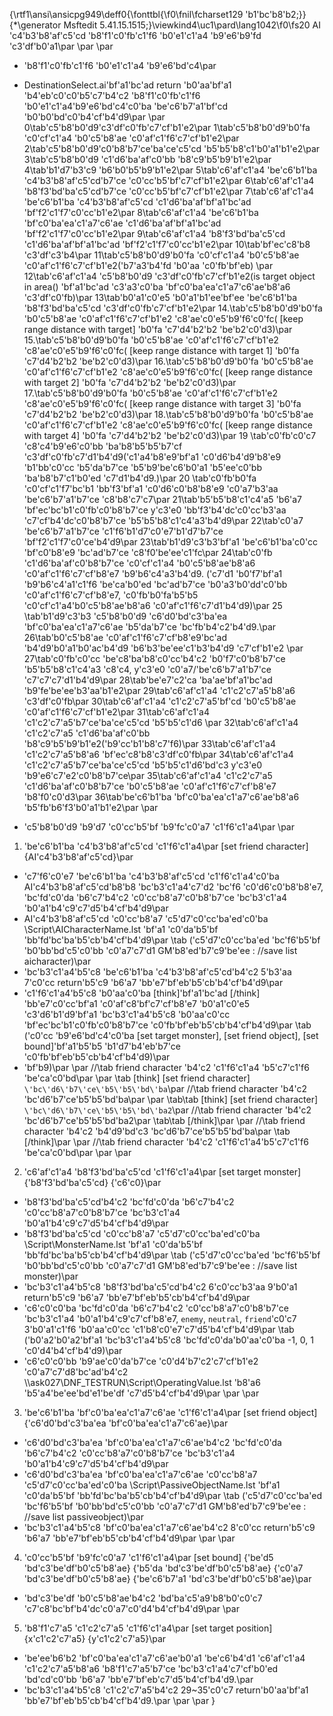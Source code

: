 ﻿{\rtf1\ansi\ansicpg949\deff0{\fonttbl{\f0\fnil\fcharset129 \'b1\'bc\'b8\'b2;}}
{\*\generator Msftedit 5.41.15.1515;}\viewkind4\uc1\pard\lang1042\f0\fs20 AI \'c4\'b3\'b8\'af\'c5\'cd \'b8\'f1\'c0\'fb\'c1\'f6 \'b0\'e1\'c1\'a4 \'b9\'e6\'b9\'fd \'c3\'df\'b0\'a1\par
\par
\par
* \'b8\'f1\'c0\'fb\'c1\'f6 \'b0\'e1\'c1\'a4 \'b9\'e6\'bd\'c4\par
 - DestinationSelect.ai\'bf\'a1\'bc\'ad return \'b0\'aa\'bf\'a1 \'b4\'eb\'c0\'c0\'b5\'c7\'b4\'c2 \'b8\'f1\'c0\'fb\'c1\'f6 \'b0\'e1\'c1\'a4\'b9\'e6\'bd\'c4\'c0\'ba \'be\'c6\'b7\'a1\'bf\'cd \'b0\'b0\'bd\'c0\'b4\'cf\'b4\'d9\par
\par
0\tab\'c5\'b8\'b0\'d9\'c3\'df\'c0\'fb\'c7\'cf\'b1\'e2\par
1\tab\'c5\'b8\'b0\'d9\'b0\'fa \'c0\'cf\'c1\'a4 \'b0\'c5\'b8\'ae \'c0\'af\'c1\'f6\'c7\'cf\'b1\'e2\par
2\tab\'c5\'b8\'b0\'d9\'c0\'b8\'b7\'ce\'ba\'ce\'c5\'cd \'b5\'b5\'b8\'c1\'b0\'a1\'b1\'e2\par
3\tab\'c5\'b8\'b0\'d9 \'c1\'d6\'ba\'af\'c0\'bb \'b8\'c9\'b5\'b9\'b1\'e2\par
4\tab\'b1\'d7\'b3\'c9 \'b6\'b0\'b5\'b9\'b1\'e2\par
5\tab\'c6\'af\'c1\'a4 \'be\'c6\'b1\'ba \'c4\'b3\'b8\'af\'c5\'cd\'b7\'ce \'c0\'cc\'b5\'bf\'c7\'cf\'b1\'e2\par
6\tab\'c6\'af\'c1\'a4 \'b8\'f3\'bd\'ba\'c5\'cd\'b7\'ce \'c0\'cc\'b5\'bf\'c7\'cf\'b1\'e2\par
7\tab\'c6\'af\'c1\'a4 \'be\'c6\'b1\'ba \'c4\'b3\'b8\'af\'c5\'cd \'c1\'d6\'ba\'af\'bf\'a1\'bc\'ad \'bf\'f2\'c1\'f7\'c0\'cc\'b1\'e2\par
8\tab\'c6\'af\'c1\'a4 \'be\'c6\'b1\'ba \'bf\'c0\'ba\'ea\'c1\'a7\'c6\'ae \'c1\'d6\'ba\'af\'bf\'a1\'bc\'ad \'bf\'f2\'c1\'f7\'c0\'cc\'b1\'e2\par
9\tab\'c6\'af\'c1\'a4 \'b8\'f3\'bd\'ba\'c5\'cd \'c1\'d6\'ba\'af\'bf\'a1\'bc\'ad \'bf\'f2\'c1\'f7\'c0\'cc\'b1\'e2\par
10\tab\'bf\'ec\'c8\'b8 \'c3\'df\'c3\'b4\par
11\tab\'c5\'b8\'b0\'d9\'b0\'fa \'c0\'cf\'c1\'a4 \'b0\'c5\'b8\'ae \'c0\'af\'c1\'f6\'c7\'cf\'b1\'e2(\'b7\'a3\'b4\'fd \'b0\'aa \'c0\'fb\'bf\'eb) \par
12\tab\'c6\'af\'c1\'a4 \'c5\'b8\'b0\'d9 \'c3\'df\'c0\'fb\'c7\'cf\'b1\'e2(is target object in area() \'bf\'a1\'bc\'ad \'c3\'a3\'c0\'ba \'bf\'c0\'ba\'ea\'c1\'a7\'c6\'ae\'b8\'a6 \'c3\'df\'c0\'fb)\par
13\tab\'b0\'a1\'c0\'e5 \'b0\'a1\'b1\'ee\'bf\'ee \'be\'c6\'b1\'ba \'b8\'f3\'bd\'ba\'c5\'cd \'c3\'df\'c0\'fb\'c7\'cf\'b1\'e2\par
14.\tab\'c5\'b8\'b0\'d9\'b0\'fa \'b0\'c5\'b8\'ae \'c0\'af\'c1\'f6\'c7\'cf\'b1\'e2 \'c8\'ae\'c0\'e5\'b9\'f6\'c0\'fc( [keep range distance with target] \'b0\'fa \'c7\'d4\'b2\'b2 \'be\'b2\'c0\'d3)\par
15.\tab\'c5\'b8\'b0\'d9\'b0\'fa \'b0\'c5\'b8\'ae \'c0\'af\'c1\'f6\'c7\'cf\'b1\'e2 \'c8\'ae\'c0\'e5\'b9\'f6\'c0\'fc( [keep range distance with target 1] \'b0\'fa \'c7\'d4\'b2\'b2 \'be\'b2\'c0\'d3)\par
16.\tab\'c5\'b8\'b0\'d9\'b0\'fa \'b0\'c5\'b8\'ae \'c0\'af\'c1\'f6\'c7\'cf\'b1\'e2 \'c8\'ae\'c0\'e5\'b9\'f6\'c0\'fc( [keep range distance with target 2] \'b0\'fa \'c7\'d4\'b2\'b2 \'be\'b2\'c0\'d3)\par
17.\tab\'c5\'b8\'b0\'d9\'b0\'fa \'b0\'c5\'b8\'ae \'c0\'af\'c1\'f6\'c7\'cf\'b1\'e2 \'c8\'ae\'c0\'e5\'b9\'f6\'c0\'fc( [keep range distance with target 3] \'b0\'fa \'c7\'d4\'b2\'b2 \'be\'b2\'c0\'d3)\par
18.\tab\'c5\'b8\'b0\'d9\'b0\'fa \'b0\'c5\'b8\'ae \'c0\'af\'c1\'f6\'c7\'cf\'b1\'e2 \'c8\'ae\'c0\'e5\'b9\'f6\'c0\'fc( [keep range distance with target 4] \'b0\'fa \'c7\'d4\'b2\'b2 \'be\'b2\'c0\'d3)\par
19 \tab\'c0\'fb\'c0\'c7 \'c8\'c4\'b9\'e6\'c0\'bb \'ba\'b8\'b5\'b5\'b7\'cf \'c3\'df\'c0\'fb\'c7\'d1\'b4\'d9(\'c1\'a4\'b8\'e9\'bf\'a1 \'c0\'d6\'b4\'d9\'b8\'e9 \'b1\'bb\'c0\'cc \'b5\'da\'b7\'ce \'b5\'b9\'be\'c6\'b0\'a1 \'b5\'ee\'c0\'bb \'ba\'b8\'b7\'c1\'b0\'ed \'c7\'d1\'b4\'d9.)\par
20 \tab\'c0\'fb\'b0\'fa \'c0\'cf\'c1\'f7\'bc\'b1 \'bb\'f3\'bf\'a1 \'c0\'d6\'c0\'b8\'b8\'e9 \'c0\'a7\'b3\'aa \'be\'c6\'b7\'a1\'b7\'ce \'c8\'b8\'c7\'c7\par
21\tab\'b5\'b5\'b8\'c1\'c4\'a5 \'b6\'a7 \'bf\'ec\'bc\'b1\'c0\'fb\'c0\'b8\'b7\'ce y\'c3\'e0 \'bb\'f3\'b4\'dc\'c0\'cc\'b3\'aa \'c7\'cf\'b4\'dc\'c0\'b8\'b7\'ce \'b5\'b5\'b8\'c1\'c4\'a3\'b4\'d9\par
22\tab\'c0\'a7 \'be\'c6\'b7\'a1\'b7\'ce \'c1\'f6\'b1\'d7\'c0\'e7\'b1\'d7\'b7\'ce \'bf\'f2\'c1\'f7\'c0\'ce\'b4\'d9\par
23\tab\'b1\'d9\'c3\'b3\'bf\'a1 \'be\'c6\'b1\'ba\'c0\'cc \'bf\'c0\'b8\'e9 \'bc\'ad\'b7\'ce \'c8\'f0\'be\'ee\'c1\'fc\par
24\tab\'c0\'fb \'c1\'d6\'ba\'af\'c0\'b8\'b7\'ce \'c0\'cf\'c1\'a4 \'b0\'c5\'b8\'ae\'b8\'a6 \'c0\'af\'c1\'f6\'c7\'cf\'b8\'e7 \'b9\'b6\'c4\'a3\'b4\'d9. (\'c7\'d1 \'b0\'f7\'bf\'a1 \'b9\'b6\'c4\'a1\'c1\'f6 \'be\'ca\'b0\'ed \'bc\'ad\'b7\'ce \'b0\'a3\'b0\'dd\'c0\'bb \'c0\'af\'c1\'f6\'c7\'cf\'b8\'e7, \'c0\'fb\'b0\'fa\'b5\'b5 \'c0\'cf\'c1\'a4\'b0\'c5\'b8\'ae\'b8\'a6 \'c0\'af\'c1\'f6\'c7\'d1\'b4\'d9)\par
25 \tab\'b1\'d9\'c3\'b3 \'c5\'b8\'b0\'d9 \'c6\'d0\'bd\'c3\'ba\'ea \'bf\'c0\'ba\'ea\'c1\'a7\'c6\'ae \'b5\'da\'b7\'ce \'bc\'fb\'b4\'c2\'b4\'d9.\par
26\tab\'b0\'c5\'b8\'ae \'c0\'af\'c1\'f6\'c7\'cf\'b8\'e9\'bc\'ad \'b4\'d9\'b0\'a1\'b0\'ac\'b4\'d9 \'b6\'b3\'be\'ee\'c1\'b3\'b4\'d9 \'c7\'cf\'b1\'e2 \par
27\tab\'c0\'fb\'c0\'cc \'be\'c8\'ba\'b8\'c0\'cc\'b4\'c2 \'b0\'f7\'c0\'b8\'b7\'ce \'b5\'b5\'b8\'c1\'c4\'a3 \'c8\'c4, y\'c3\'e0 \'c0\'a7/\'be\'c6\'b7\'a1\'b7\'ce \'c7\'c7\'c7\'d1\'b4\'d9\par
28\tab\'be\'e7\'c2\'ca \'ba\'ae\'bf\'a1\'bc\'ad \'b9\'fe\'be\'ee\'b3\'aa\'b1\'e2\par
29\tab\'c6\'af\'c1\'a4 \'c1\'c2\'c7\'a5\'b8\'a6 \'c3\'df\'c0\'fb\par
30\tab\'c6\'af\'c1\'a4 \'c1\'c2\'c7\'a5\'bf\'cd \'b0\'c5\'b8\'ae \'c0\'af\'c1\'f6\'c7\'cf\'b1\'e2\par
31\tab\'c6\'af\'c1\'a4 \'c1\'c2\'c7\'a5\'b7\'ce\'ba\'ce\'c5\'cd \'b5\'b5\'c1\'d6 \par
32\tab\'c6\'af\'c1\'a4 \'c1\'c2\'c7\'a5 \'c1\'d6\'ba\'af\'c0\'bb \'b8\'c9\'b5\'b9\'b1\'e2(\'b9\'cc\'b1\'b8\'c7\'f6)\par
33\tab\'c6\'af\'c1\'a4 \'c1\'c2\'c7\'a5\'b8\'a6 \'bf\'ec\'c8\'b8\'c3\'df\'c0\'fb\par
34\tab\'c6\'af\'c1\'a4 \'c1\'c2\'c7\'a5\'b7\'ce\'ba\'ce\'c5\'cd \'b5\'b5\'c1\'d6\'bd\'c3 y\'c3\'e0 \'b9\'e6\'c7\'e2\'c0\'b8\'b7\'ce\par
35\tab\'c6\'af\'c1\'a4 \'c1\'c2\'c7\'a5 \'c1\'d6\'ba\'af\'c0\'b8\'b7\'ce \'b0\'c5\'b8\'ae \'c0\'af\'c1\'f6\'c7\'cf\'b8\'e7 \'b8\'f0\'c0\'d3\par
36\tab\'be\'c6\'b1\'ba \'bf\'c0\'ba\'ea\'c1\'a7\'c6\'ae\'b8\'a6 \'b5\'fb\'b6\'f3\'b0\'a1\'b1\'e2\par
\par
* \'c5\'b8\'b0\'d9 \'b9\'d7 \'c0\'cc\'b5\'bf \'b9\'fc\'c0\'a7 \'c1\'f6\'c1\'a4\par
\par
1. \'be\'c6\'b1\'ba \'c4\'b3\'b8\'af\'c5\'cd \'c1\'f6\'c1\'a4\par
[set friend character] \{AI\'c4\'b3\'b8\'af\'c5\'cd\}\par
 - \'c7\'f6\'c0\'e7 \'be\'c6\'b1\'ba \'c4\'b3\'b8\'af\'c5\'cd \'c1\'f6\'c1\'a4\'c0\'ba AI\'c4\'b3\'b8\'af\'c5\'cd\'b8\'b8 \'bc\'b3\'c1\'a4\'c7\'d2 \'bc\'f6 \'c0\'d6\'c0\'b8\'b8\'e7, \'bc\'fd\'c0\'da \'b6\'c7\'b4\'c2 \'c0\'cc\'b8\'a7\'c0\'b8\'b7\'ce \'bc\'b3\'c1\'a4 \'b0\'a1\'b4\'c9\'c7\'d5\'b4\'cf\'b4\'d9\par
 - AI\'c4\'b3\'b8\'af\'c5\'cd \'c0\'cc\'b8\'a7 \'c5\'d7\'c0\'cc\'ba\'ed\'c0\'ba \\Script\\AICharacterName.lst \'bf\'a1 \'c0\'da\'b5\'bf \'bb\'fd\'bc\'ba\'b5\'cb\'b4\'cf\'b4\'d9\par
\tab (\'c5\'d7\'c0\'cc\'ba\'ed \'bc\'f6\'b5\'bf \'b0\'bb\'bd\'c5\'c0\'bb \'c0\'a7\'c7\'d1 GM\'b8\'ed\'b7\'c9\'be\'ee : //save list aicharacter)\par
 - \'bc\'b3\'c1\'a4\'b5\'c8 \'be\'c6\'b1\'ba \'c4\'b3\'b8\'af\'c5\'cd\'b4\'c2 5\'b3\'aa 7\'c0\'cc return\'b5\'c9 \'b6\'a7 \'bb\'e7\'bf\'eb\'b5\'cb\'b4\'cf\'b4\'d9\par
 - \'c1\'f6\'c1\'a4\'b5\'c8 \'b0\'aa\'c0\'ba [think]\'bf\'a1\'bc\'ad [/think] \'bb\'e7\'c0\'cc\'bf\'a1 \'c0\'af\'c8\'bf\'c7\'cf\'b8\'e7 \'b0\'a1\'c0\'e5 \'c3\'d6\'b1\'d9\'bf\'a1 \'bc\'b3\'c1\'a4\'b5\'c8 \'b0\'aa\'c0\'cc \'bf\'ec\'bc\'b1\'c0\'fb\'c0\'b8\'b7\'ce \'c0\'fb\'bf\'eb\'b5\'cb\'b4\'cf\'b4\'d9\par
\tab (\'c0\'cc \'b9\'e6\'bd\'c4\'c0\'ba [set target monster], [set friend object], [set bound]\'bf\'a1\'b5\'b5 \'b1\'d7\'b4\'eb\'b7\'ce \'c0\'fb\'bf\'eb\'b5\'cb\'b4\'cf\'b4\'d9)\par
 - \'bf\'b9)\par
\par
//\tab friend character \'b4\'c2 \'c1\'f6\'c1\'a4 \'b5\'c7\'c1\'f6 \'be\'ca\'c0\'bd\par
\par
\tab [think] [set friend character] `\'bc\'d6\'b7\'ce\'b5\'b5\'bd\'ba`\par
//\tab friend character \'b4\'c2 \'bc\'d6\'b7\'ce\'b5\'b5\'bd\'ba\par
\par
\tab\tab [think] [set friend character] `\'bc\'d6\'b7\'ce\'b5\'b5\'bd\'ba2`\par
//\tab friend character \'b4\'c2 \'bc\'d6\'b7\'ce\'b5\'b5\'bd\'ba2\par
\tab\tab [/think]\par
\par
//\tab friend character \'b4\'c2 \'b4\'d9\'bd\'c3 \'bc\'d6\'b7\'ce\'b5\'b5\'bd\'ba\par
\tab [/think]\par
\par
//\tab friend character \'b4\'c2 \'c1\'f6\'c1\'a4\'b5\'c7\'c1\'f6 \'be\'ca\'c0\'bd\par
\par
\par
2. \'c6\'af\'c1\'a4 \'b8\'f3\'bd\'ba\'c5\'cd \'c1\'f6\'c1\'a4\par
[set target monster] \{\'b8\'f3\'bd\'ba\'c5\'cd\} \{\'c6\'c0\}\par
 - \'b8\'f3\'bd\'ba\'c5\'cd\'b4\'c2 \'bc\'fd\'c0\'da \'b6\'c7\'b4\'c2 \'c0\'cc\'b8\'a7\'c0\'b8\'b7\'ce \'bc\'b3\'c1\'a4 \'b0\'a1\'b4\'c9\'c7\'d5\'b4\'cf\'b4\'d9\par
 - \'b8\'f3\'bd\'ba\'c5\'cd \'c0\'cc\'b8\'a7 \'c5\'d7\'c0\'cc\'ba\'ed\'c0\'ba \\Script\\MonsterName.lst \'bf\'a1 \'c0\'da\'b5\'bf \'bb\'fd\'bc\'ba\'b5\'cb\'b4\'cf\'b4\'d9\par
\tab (\'c5\'d7\'c0\'cc\'ba\'ed \'bc\'f6\'b5\'bf \'b0\'bb\'bd\'c5\'c0\'bb \'c0\'a7\'c7\'d1 GM\'b8\'ed\'b7\'c9\'be\'ee : //save list monster)\par
 - \'bc\'b3\'c1\'a4\'b5\'c8 \'b8\'f3\'bd\'ba\'c5\'cd\'b4\'c2 6\'c0\'cc\'b3\'aa 9\'b0\'a1 return\'b5\'c9 \'b6\'a7 \'bb\'e7\'bf\'eb\'b5\'cb\'b4\'cf\'b4\'d9\par
 - \'c6\'c0\'c0\'ba \'bc\'fd\'c0\'da \'b6\'c7\'b4\'c2 \'c0\'cc\'b8\'a7\'c0\'b8\'b7\'ce \'bc\'b3\'c1\'a4 \'b0\'a1\'b4\'c9\'c7\'cf\'b8\'e7, `enemy`, `neutral`, `friend`\'c0\'c7 3\'b0\'a1\'c1\'f6 \'b0\'aa\'c0\'cc \'c1\'b8\'c0\'e7\'c7\'d5\'b4\'cf\'b4\'d9\par
\tab (\'b0\'a2\'b0\'a2\'bf\'a1 \'bc\'b3\'c1\'a4\'b5\'c8 \'bc\'fd\'c0\'da\'b0\'aa\'c0\'ba -1, 0, 1 \'c0\'d4\'b4\'cf\'b4\'d9)\par
 - \'c6\'c0\'c0\'bb \'b9\'ae\'c0\'da\'b7\'ce \'c0\'d4\'b7\'c2\'c7\'cf\'b1\'e2 \'c0\'a7\'c7\'d8\'bc\'ad\'b4\'c2 \\\\ask027\\DNF_TESTRUN\\Script\\OperatingValue.lst \'b8\'a6 \'b5\'a4\'be\'ee\'bd\'e1\'be\'df \'c7\'d5\'b4\'cf\'b4\'d9\par
\par
\par
3. \'be\'c6\'b1\'ba \'bf\'c0\'ba\'ea\'c1\'a7\'c6\'ae \'c1\'f6\'c1\'a4\par
[set friend object] \{\'c6\'d0\'bd\'c3\'ba\'ea \'bf\'c0\'ba\'ea\'c1\'a7\'c6\'ae\}\par
 - \'c6\'d0\'bd\'c3\'ba\'ea \'bf\'c0\'ba\'ea\'c1\'a7\'c6\'ae\'b4\'c2 \'bc\'fd\'c0\'da \'b6\'c7\'b4\'c2 \'c0\'cc\'b8\'a7\'c0\'b8\'b7\'ce \'bc\'b3\'c1\'a4 \'b0\'a1\'b4\'c9\'c7\'d5\'b4\'cf\'b4\'d9\par
 - \'c6\'d0\'bd\'c3\'ba\'ea \'bf\'c0\'ba\'ea\'c1\'a7\'c6\'ae \'c0\'cc\'b8\'a7 \'c5\'d7\'c0\'cc\'ba\'ed\'c0\'ba \\Script\\PassiveObjectName.lst \'bf\'a1 \'c0\'da\'b5\'bf \'bb\'fd\'bc\'ba\'b5\'cb\'b4\'cf\'b4\'d9\par
\tab (\'c5\'d7\'c0\'cc\'ba\'ed \'bc\'f6\'b5\'bf \'b0\'bb\'bd\'c5\'c0\'bb \'c0\'a7\'c7\'d1 GM\'b8\'ed\'b7\'c9\'be\'ee : //save list passiveobject)\par
 - \'bc\'b3\'c1\'a4\'b5\'c8 \'bf\'c0\'ba\'ea\'c1\'a7\'c6\'ae\'b4\'c2 8\'c0\'cc return\'b5\'c9 \'b6\'a7 \'bb\'e7\'bf\'eb\'b5\'cb\'b4\'cf\'b4\'d9\par
\par
\par
4. \'c0\'cc\'b5\'bf \'b9\'fc\'c0\'a7 \'c1\'f6\'c1\'a4\par
[set bound] \{\'be\'d5 \'bd\'c3\'be\'df\'b0\'c5\'b8\'ae\} \{\'b5\'da \'bd\'c3\'be\'df\'b0\'c5\'b8\'ae\} \{\'c0\'a7 \'bd\'c3\'be\'df\'b0\'c5\'b8\'ae\} \{\'be\'c6\'b7\'a1 \'bd\'c3\'be\'df\'b0\'c5\'b8\'ae\}\par
 - \'bd\'c3\'be\'df \'b0\'c5\'b8\'ae\'b4\'c2 \'bd\'ba\'c5\'a9\'b8\'b0\'c0\'c7 \'c7\'c8\'bc\'bf\'b4\'dc\'c0\'a7\'c0\'d4\'b4\'cf\'b4\'d9\par
\par
5. \'b8\'f1\'c7\'a5 \'c1\'c2\'c7\'a5 \'c1\'f6\'c1\'a4\par
[set target position] \{x\'c1\'c2\'c7\'a5\} \{y\'c1\'c2\'c7\'a5\}\par
- \'be\'ee\'b6\'b2 \'bf\'c0\'ba\'ea\'c1\'a7\'c6\'ae\'b0\'a1 \'be\'c6\'b4\'d1 \'c6\'af\'c1\'a4 \'c1\'c2\'c7\'a5\'b8\'a6 \'b8\'f1\'c7\'a5\'b7\'ce \'bc\'b3\'c1\'a4\'c7\'cf\'b0\'ed \'bd\'cd\'c0\'bb \'b6\'a7 \'bb\'e7\'bf\'eb\'c7\'d5\'b4\'cf\'b4\'d9.\par
- \'bc\'b3\'c1\'a4\'b5\'c8 \'c1\'c2\'c7\'a5\'b4\'c2 29~35\'c0\'c7 return\'b0\'aa\'bf\'a1 \'bb\'e7\'bf\'eb\'b5\'cb\'b4\'cf\'b4\'d9.\par
\par
\par
}
 